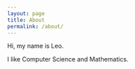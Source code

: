 ```yaml
---
layout: page
title: About
permalink: /about/
---
```


Hi, my name is Leo.

I like Computer Science and Mathematics.
